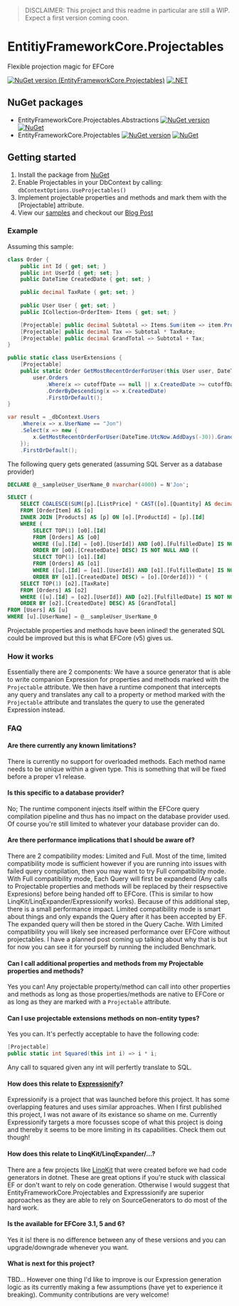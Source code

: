 > DISCLAIMER: This project and this readme in particular are still a WIP. Expect a first version coming coon.

# EntitiyFrameworkCore.Projectables
Flexible projection magic for EFCore

[![NuGet version (EntityFrameworkCore.Projectables)](https://img.shields.io/nuget/v/EntityFrameworkCore.Projectables.Abstractions.svg?style=flat-square)](https://www.nuget.org/packages/EntityFrameworkCore.Projectables.Abstractions/)
[![.NET](https://github.com/koenbeuk/EntityFrameworkCore.Projectables/actions/workflows/build.yml/badge.svg)](https://github.com/koenbeuk/EntityFrameworkCore.Projectables/actions/workflows/build.yml)

## NuGet packages
- EntityFrameworkCore.Projectables.Abstractions [![NuGet version](https://img.shields.io/nuget/v/EntityFrameworkCore.Projectables.Abstractions.svg?style=flat-square)](https://www.nuget.org/packages/EntityFrameworkCore.Projectables.Abstractions/) [![NuGet](https://img.shields.io/nuget/dt/EntityFrameworkCore.Projectables.Abstractions.svg?style=flat-square)](https://www.nuget.org/packages/EntityFrameworkCore.Projectables.Abstractions/)
- EntityFrameworkCore.Projectables [![NuGet version](https://img.shields.io/nuget/v/EntityFrameworkCore.Projectables.svg?style=flat-square)](https://www.nuget.org/packages/EntityFrameworkCore.Projectables/) [![NuGet](https://img.shields.io/nuget/dt/EntityFrameworkCore.Projectables.svg?style=flat-square)](https://www.nuget.org/packages/EntityFrameworkCore.Projectables/)

## Getting started
1. Install the package from [NuGet](https://www.nuget.org/packages/EntityFrameworkCore.Projectables/)
2. Enable Projectables in your DbContext by calling: `dbContextOptions.UseProjectables()`
3. Implement projectable properties and methods and mark them with the [Projectable] attribute.
4. View our [samples](https://github.com/koenbeuk/EntityFrameworkCore.Projectables/tree/master/samples) and checkout our [Blog Post](https://onthedrift.com/posts/efcore-projectables/)

### Example
Assuming this sample:

```csharp
class Order {
    public int Id { get; set; }
    public int UserId { get; set; }
    public DateTime CreatedDate { get; set; }

    public decimal TaxRate { get; set; }
    
    public User User { get; set; } 
    public ICollection<OrderItem> Items { get; set; }

    [Projectable] public decimal Subtotal => Items.Sum(item => item.Product.ListPrice * item.Quantity);
    [Projectable] public decimal Tax => Subtotal * TaxRate;
    [Projectable] public decimal GrandTotal => Subtotal + Tax;
}

public static class UserExtensions {
    [Projectable]
    public static Order GetMostRecentOrderForUser(this User user, DateTime? cutoffDate) => 
        user.Orders
            .Where(x => cutoffDate == null || x.CreatedDate >= cutoffDate)
            .OrderByDescending(x => x.CreatedDate)
            .FirstOrDefault();
}

var result = _dbContext.Users
    .Where(x => x.UserName == "Jon")
    .Select(x => new {
        x.GetMostRecentOrderForUser(DateTime.UtcNow.AddDays(-30)).GrandTotal
    });
    .FirstOrDefault();
```

The following query gets generated (assuming SQL Server as a database provider)
```sql
DECLARE @__sampleUser_UserName_0 nvarchar(4000) = N'Jon';

SELECT (
    SELECT COALESCE(SUM([p].[ListPrice] * CAST([o].[Quantity] AS decimal(18,2))), 0.0)
    FROM [OrderItem] AS [o]
    INNER JOIN [Products] AS [p] ON [o].[ProductId] = [p].[Id]
    WHERE (
        SELECT TOP(1) [o0].[Id]
        FROM [Orders] AS [o0]
        WHERE ([u].[Id] = [o0].[UserId]) AND [o0].[FulfilledDate] IS NOT NULL
        ORDER BY [o0].[CreatedDate] DESC) IS NOT NULL AND ((
        SELECT TOP(1) [o1].[Id]
        FROM [Orders] AS [o1]
        WHERE ([u].[Id] = [o1].[UserId]) AND [o1].[FulfilledDate] IS NOT NULL
        ORDER BY [o1].[CreatedDate] DESC) = [o].[OrderId])) * (
    SELECT TOP(1) [o2].[TaxRate]
    FROM [Orders] AS [o2]
    WHERE ([u].[Id] = [o2].[UserId]) AND [o2].[FulfilledDate] IS NOT NULL
    ORDER BY [o2].[CreatedDate] DESC) AS [GrandTotal]
FROM [Users] AS [u]
WHERE [u].[UserName] = @__sampleUser_UserName_0
```

Projectable properties and methods have been inlined! the generated SQL could be improved but this is what EFCore (v5) gives us.

### How it works
Essentially there are 2 components: We have a source generator that is able to write companion Expression for properties and methods marked with the `Projectable` attribute. We then have a runtime component that intercepts any query and translates any call to a property or method marked with the `Projectable` attribute and translates the query to use the generated Expression instead.

### FAQ

#### Are there currently any known limitations?
There is currently no support for overloaded methods. Each method name needs to be unique within a given type. This is something that will be fixed before a proper v1 release.

#### Is this specific to a database provider?
No; The runtime component injects itself within the EFCore query compilation pipeline and thus has no impact on the database provider used. Of course you're still limited to whatever your database provider can do.

#### Are there performance implications that I should be aware of?
There are 2 compatibility modes: Limited and Full. Most of the time, limited compatibility mode is sufficient however if you are running into issues with failed query compilation, then you may want to try Full compatibility mode. With Full compatibility mode, Each Query will first be expandend (Any calls to Projectable properties and methods will be replaced by their respsective Expresions) before being handed off to EFCore. (This is similar to how LinqKit/LinqExpander/Expressionify works). Because of this additional step, there is a small performance impact. Limited compatibility mode is smart about things and only expands the Query after it has been accepted by EF. The expanded query will then be stored in the Query Cache. With Limited compatibility you will likely see increased performance over EFCore without projectables. I have a planned post coming up talking about why that is but for now you can see it for yourself by running the included Benchmark.

#### Can I call additional properties and methods from my Projectable properties and methods?
Yes you can! Any projectable property/method can call into other properties and methods as long as those properties/methods are native to EFCore or as long as they are marked with a `Projectable` attribute.

#### Can I use projectable extensions methods on non-entity types?
Yes you can. It's perfectly acceptable to have the following code:
```csharp
[Projectable]
public static int Squared(this int i) => i * i;
```
Any call to squared given any int will perfertly translate to SQL.

#### How does this relate to [Expressionify](https://github.com/ClaveConsulting/Expressionify)?
Expressionify is a project that was launched before this project. It has some overlapping features and uses similar approaches. When I first published this project, I was not aware of its existance so shame on me. Currently Expressionify targets a more focusses scope of what this project is doing and thereby it seems to be more limiting in its capabilities. Check them out though!

#### How does this relate to LinqKit/LinqExpander/...?
There are a few projects like [LinqKit](https://github.com/scottksmith95/LINQKit) that were created before we had code generators in dotnet. These are great options if you're stuck with classical EF or don't want to rely on code generation. Otherwise I would suggest that EntityFrameworkCore.Projectables and Expresssionify are superior approaches as they are able to rely on SourceGenerators to do most of the hard work.

#### Is the available for EFCore 3.1, 5 and 6?
Yes it is! there is no difference between any of these versions and you can upgrade/downgrade whenever you want.

#### What is next for this project?
TBD... However one thing I'd like to improve is our Expression generation logic as its currently making a few assumptions (have yet to experience it breaking). Community contributions are very welcome!
